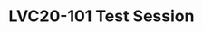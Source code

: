 ---
categories:
- lvc20
description: This is a test session.
image:
  featured: 'true'
  path: https://static.linaro.org/connect/lvc20/images/LVC20-101.png
session_id: LVC20-101
session_room: Track 1 [Tuesday]
session_slot:
  end_time: 2020-09-22 10:30
  start_time: 2020-09-22 10:00
session_speakers:
- speaker_bio: Events Manager, Linaro
  speaker_company: Linaro
  speaker_image: http://avatars.sched.co/1/47/920048/avatar.jpg.320x320px.jpg?7fb
  speaker_name: Test Speaker 1
  speaker_position: Events Manager
  speaker_role: admin, attendee, speaker
session_track: HPC
tag: session
tags: HPC
title: LVC20-101 Test Session
---